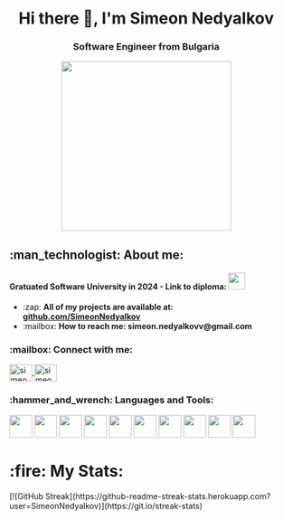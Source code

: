<div id="wrapper" style="display:flex; justify-content:space-between; align-items:center;">
    <div style="flex: 1; padding-right: 20px;">
        <div align="center">
            <h1>Hi there 👋, I'm Simeon Nedyalkov</h1>
        </div>
        <div align="center">
            <h3>Software Engineer from Bulgaria</h3>
        </div>
        <div id="here" style="display:block;">
        <div id="header" align="center" display="inline:block">
            <img src="https://cdn.dribbble.com/users/1059583/screenshots/4171367/coding-freak.gif" width="300" />
        </div>
            <h2>:man_technologist: About me:</h2>
            <h4>Gratuated Software University in 2024 - Link to diploma: <a href="https://softuni.bg/certificates/details/225822/e1efcc4e"><img src="https://th.bing.com/th/id/R.8528a9cf9f9e127da4a9b010e80c28bb?rik=1aCBplOc2jQAjw&riu=http%3a%2f%2fconf.softuni.bg%2fwp-content%2fuploads%2f2015%2f01%2fSoftUni-Logo-Flat_square-blue-300x235.png&ehk=VEckXBB3691fbUwdUteHGLY2KJIpUFZXBUHxEZIHInY%3d&risl=&pid=ImgRaw&r=0" width="30" height="30"></a></h4>
            <ul align="left">
                <li>:zap: <strong><bold>All of my projects are available at:</bold></strong> 
                    <a href="https://github.com/SimeonNedyalkov?tab=repositories" target="_blank">
                        <strong></br>github.com/SimeonNedyalkov</strong>
                    </a>
                </li>
                <li>:mailbox: <strong><bold>How to reach me:</bold</br> simeon.nedyalkovv@gmail.com</strong></li>
            </ul>
            <h3>:mailbox: Connect with me:</h3>
            <a href="https://www.linkedin.com/in/simeon-nedyalkov-3a62b616a/" target="_blank">
                <img align="center" src="https://raw.githubusercontent.com/rahuldkjain/github-profile-readme-generator/master/src/images/icons/Social/linked-in-alt.svg" alt="simeon-nedyalkov" height="30" width="40">
            </a>
            <a href="https://www.facebook.com/profile.php?id=100001718120923" target="_blank">
                <img align="center" src="https://raw.githubusercontent.com/rahuldkjain/github-profile-readme-generator/master/src/images/icons/Social/facebook.svg" alt="simeon nedyalkov" height="30" width="40">
            </a>
            <h3>:hammer_and_wrench: Languages and Tools: </h3>
            <img src="https://cdn.jsdelivr.net/gh/devicons/devicon@latest/icons/javascript/javascript-original.svg" width="40" height="40" />
            <img src="https://cdn.jsdelivr.net/gh/devicons/devicon@latest/icons/typescript/typescript-original.svg" width="40" height="40" />
            <img src="https://cdn.jsdelivr.net/gh/devicons/devicon@latest/icons/react/react-original.svg" width="40" height="40" />
            <img src="https://cdn.jsdelivr.net/gh/devicons/devicon@latest/icons/angular/angular-original.svg" width="40" height="40" />
            <img src="https://cdn.jsdelivr.net/gh/devicons/devicon@latest/icons/nodejs/nodejs-original-wordmark.svg" width="40" height="40" />
            <img src="https://cdn.jsdelivr.net/gh/devicons/devicon@latest/icons/express/express-original-wordmark.svg" width="40" height="40" />
            <img src="https://cdn.jsdelivr.net/gh/devicons/devicon@latest/icons/mongodb/mongodb-original-wordmark.svg" width="40" height="40" />
            <img src="https://cdn.jsdelivr.net/gh/devicons/devicon@latest/icons/html5/html5-original-wordmark.svg" width="40" height="40" />
            <img src="https://cdn.jsdelivr.net/gh/devicons/devicon@latest/icons/css3/css3-original-wordmark.svg" width="40" height="40" />
            <img src="https://cdn.jsdelivr.net/gh/devicons/devicon@latest/icons/git/git-original.svg" width="40" height="40" />
        </div>
        <div>
        <h1>:fire: My Stats:</h1>
        [![GitHub Streak](https://github-readme-streak-stats.herokuapp.com?user=SimeonNedyalkov)](https://git.io/streak-stats)
        </div>
    </div>
</div>

<!--
**SimeonNedyalkov/SimeonNedyalkov** is a ✨ _special_ ✨ repository because its `README.md` (this file) appears on your GitHub profile.

Here are some ideas to get you started:

- 🔭 I’m currently working on ...
- 🌱 I’m currently learning ...
- 👯 I’m looking to collaborate on ...
- 🤔 I’m looking for help with ...
- 💬 Ask me about ...
- 📫 How to reach me: ...
- 😄 Pronouns: ...
- ⚡ Fun fact: ...
  -->
